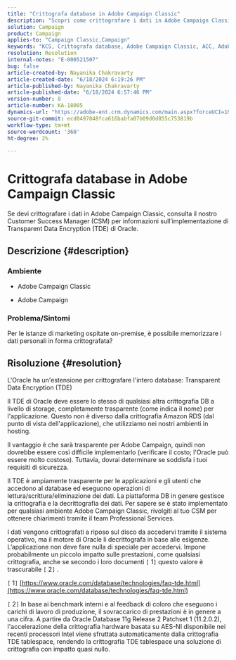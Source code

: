 ```yaml
---
title: "Crittografa database in Adobe Campaign Classic"
description: "Scopri come crittografare i dati in Adobe Campaign Classic. Utilizza Transparent Data Encryption (TDE) di Oracle."
solution: Campaign
product: Campaign
applies-to: "Campaign Classic,Campaign"
keywords: "KCS, Crittografa database, Adobe Campaign Classic, ACC, Adobe Campaign, FAQ, Oracle, Oracle TDE"
resolution: Resolution
internal-notes: "E-000521507"
bug: false
article-created-by: Nayanika Chakravarty
article-created-date: "6/18/2024 6:19:26 PM"
article-published-by: Nayanika Chakravarty
article-published-date: "6/18/2024 6:57:46 PM"
version-number: 8
article-number: KA-18005
dynamics-url: "https://adobe-ent.crm.dynamics.com/main.aspx?forceUCI=1&pagetype=entityrecord&etn=knowledgearticle&id=fe42b346-9f2d-ef11-840a-000d3a5b439f"
source-git-commit: ecd0497848fca616babfa07b09d0d855c753819b
workflow-type: tm+mt
source-wordcount: '360'
ht-degree: 2%

---
```


# Crittografa database in Adobe Campaign Classic


Se devi crittografare i dati in Adobe Campaign Classic, consulta il nostro Customer Success Manager (CSM) per informazioni sull’implementazione di Transparent Data Encryption (TDE) di Oracle.

## Descrizione {#description}


### <b>Ambiente</b>

- Adobe Campaign Classic


- Adobe Campaign




### <b>Problema/Sintomi</b>

Per le istanze di marketing ospitate on-premise, è possibile memorizzare i dati personali in forma crittografata?


## Risoluzione {#resolution}


L&#39;Oracle ha un&#39;estensione per crittografare l&#39;intero database: Transparent Data Encryption (TDE)

Il TDE di Oracle deve essere lo stesso di qualsiasi altra crittografia DB a livello di storage, completamente trasparente (come indica il nome) per l&#39;applicazione. Questo non è diverso dalla crittografia Amazon RDS (dal punto di vista dell&#39;applicazione), che utilizziamo nei nostri ambienti in hosting.

Il vantaggio è che sarà trasparente per Adobe Campaign, quindi non dovrebbe essere così difficile implementarlo (verificare il costo; l&#39;Oracle può essere molto costoso). Tuttavia, dovrai determinare se soddisfa i tuoi requisiti di sicurezza.

Il TDE è ampiamente trasparente per le applicazioni e gli utenti che accedono al database ed eseguono operazioni di lettura/scrittura/eliminazione dei dati. La piattaforma DB in genere gestisce la crittografia e la decrittografia dei dati. Per sapere se è stato implementato per qualsiasi ambiente Adobe Campaign Classic, rivolgiti al tuo CSM per ottenere chiarimenti tramite il team Professional Services.

I dati vengono crittografati a riposo sul disco da accedervi tramite il sistema operativo, ma il motore di Oracle li decrittografa in base alle esigenze. L’applicazione non deve fare nulla di speciale per accedervi. Impone probabilmente un piccolo impatto sulle prestazioni, come qualsiasi crittografia, anche se secondo i loro documenti `[` 1`]`  questo valore è trascurabile `[` 2`]` .

`[` 1`]`  [https://www.oracle.com/database/technologies/faq-tde.html](https://www.oracle.com/database/technologies/faq-tde.html)

`[` 2`]`  In base ai benchmark interni e al feedback di coloro che eseguono i carichi di lavoro di produzione, il sovraccarico di prestazioni è in genere a una cifra. A partire da Oracle Database 11g Release 2 Patchset 1 (11.2.0.2), l&#39;accelerazione della crittografia hardware basata su AES-NI disponibile nei recenti processori Intel viene sfruttata automaticamente dalla crittografia TDE tablespace, rendendo la crittografia TDE tablespace una soluzione di crittografia con impatto quasi nullo.
